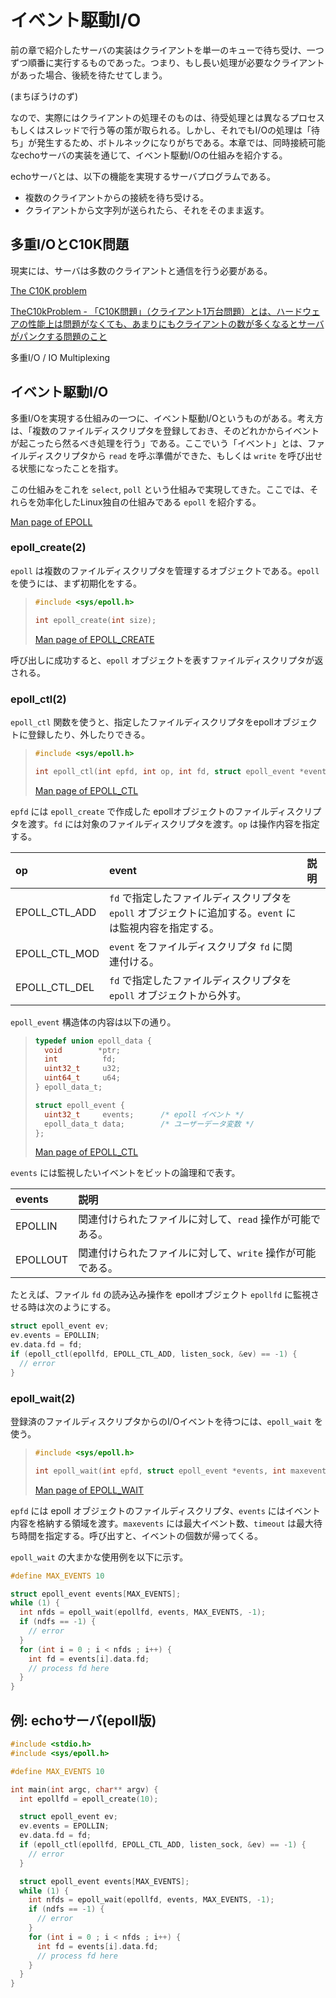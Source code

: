 # イベント駆動I/O

前の章で紹介したサーバの実装はクライアントを単一のキューで待ち受け、一つずつ順番に実行するものであった。つまり、もし長い処理が必要なクライアントがあった場合、後続を待たせてしまう。

(まちぼうけのず)

なので、実際にはクライアントの処理そのものは、待受処理とは異なるプロセスもしくはスレッドで行う等の策が取られる。しかし、それでもI/Oの処理は「待ち」が発生するため、ボトルネックになりがちである。本章では、同時接続可能なechoサーバの実装を通じて、イベント駆動I/Oの仕組みを紹介する。


echoサーバとは、以下の機能を実現するサーバプログラムである。


- 複数のクライアントからの接続を待ち受ける。
- クライアントから文字列が送られたら、それをそのまま返す。


## 多重I/OとC10K問題

現実には、サーバは多数のクライアントと通信を行う必要がある。

[The C10K problem](http://www.kegel.com/c10k.html)

[TheC10kProblem - 「C10K問題」（クライアント1万台問題）とは、ハードウェアの性能上は問題がなくても、あまりにもクライアントの数が多くなるとサーバがパンクする問題のこと](http://www.hyuki.com/yukiwiki/wiki.cgi?TheC10kProblem)


多重I/O / IO Multiplexing

## イベント駆動I/O

多重I/Oを実現する仕組みの一つに、イベント駆動I/Oというものがある。考え方は、「複数のファイルディスクリプタを登録しておき、そのどれかからイベントが起こったら然るべき処理を行う」である。ここでいう「イベント」とは、ファイルディスクリプタから `read` を呼ぶ準備ができた、もしくは `write` を呼び出せる状態になったことを指す。

この仕組みをこれを `select`, `poll` という仕組みで実現してきた。ここでは、それらを効率化したLinux独自の仕組みである `epoll` を紹介する。

[Man page of EPOLL](https://linuxjm.osdn.jp/html/LDP_man-pages/man7/epoll.7.html)

### epoll_create(2)

`epoll` は複数のファイルディスクリプタを管理するオブジェクトである。`epoll` を使うには、まず初期化をする。

> ```c
> #include <sys/epoll.h>
>
> int epoll_create(int size);
> ```
> [Man page of EPOLL_CREATE](https://linuxjm.osdn.jp/html/LDP_man-pages/man2/epoll_create.2.html)

呼び出しに成功すると、`epoll` オブジェクトを表すファイルディスクリプタが返される。


### epoll_ctl(2)

`epoll_ctl` 関数を使うと、指定したファイルディスクリプタをepollオブジェクトに登録したり、外したりできる。

> ```c
> #include <sys/epoll.h>
>
> int epoll_ctl(int epfd, int op, int fd, struct epoll_event *event);   
> ```
> [Man page of EPOLL_CTL](https://linuxjm.osdn.jp/html/LDP_man-pages/man2/epoll_ctl.2.html)


`epfd` には `epoll_create` で作成した epollオブジェクトのファイルディスクリプタを渡す。`fd` には対象のファイルディスクリプタを渡す。`op` は操作内容を指定する。

| op | event | 説明 |
| :--- | :--- | :--- |
| EPOLL_CTL_ADD | `fd` で指定したファイルディスクリプタを `epoll` オブジェクトに追加する。`event` には監視内容を指定する。 |
| EPOLL_CTL_MOD | `event` をファイルディスクリプタ `fd` に関連付ける。 |
| EPOLL_CTL_DEL | `fd` で指定したファイルディスクリプタを `epoll` オブジェクトから外す。 |

`epoll_event` 構造体の内容は以下の通り。

> ```c
> typedef union epoll_data {
>   void        *ptr;
>   int          fd;
>   uint32_t     u32;
>   uint64_t     u64;
> } epoll_data_t;
>
> struct epoll_event {
>   uint32_t     events;      /* epoll イベント */
>   epoll_data_t data;        /* ユーザーデータ変数 */
> };
> ```
> [Man page of EPOLL_CTL](https://linuxjm.osdn.jp/html/LDP_man-pages/man2/epoll_ctl.2.html)


`events` には監視したいイベントをビットの論理和で表す。

| events | 説明 |
| :--- | :--- |
| EPOLLIN | 関連付けられたファイルに対して、`read` 操作が可能である。 |
| EPOLLOUT | 関連付けられたファイルに対して、`write` 操作が可能である。 |

たとえば、ファイル `fd` の読み込み操作を epollオブジェクト `epollfd` に監視させる時は次のようにする。

```c
struct epoll_event ev;
ev.events = EPOLLIN;
ev.data.fd = fd;
if (epoll_ctl(epollfd, EPOLL_CTL_ADD, listen_sock, &ev) == -1) {
  // error
}
```

### epoll_wait(2)

登録済のファイルディスクリプタからのI/Oイベントを待つには、`epoll_wait` を使う。

> ```c
> #include <sys/epoll.h>
>
> int epoll_wait(int epfd, struct epoll_event *events, int maxevents, int timeout);
> ```
> [Man page of EPOLL_WAIT](https://linuxjm.osdn.jp/html/LDP_man-pages/man2/epoll_wait.2.html)

`epfd` には epoll オブジェクトのファイルディスクリプタ、`events` にはイベント内容を格納する領域を渡す。`maxevents` には最大イベント数、`timeout` は最大待ち時間を指定する。呼び出すと、イベントの個数が帰ってくる。

`epoll_wait` の大まかな使用例を以下に示す。

```c
#define MAX_EVENTS 10

struct epoll_event events[MAX_EVENTS];
while (1) {
  int nfds = epoll_wait(epollfd, events, MAX_EVENTS, -1);
  if (ndfs == -1) {
    // error
  }
  for (int i = 0 ; i < nfds ; i++) {
    int fd = events[i].data.fd;
    // process fd here
  }
}
```

## 例: echoサーバ(epoll版)


```c
#include <stdio.h>
#include <sys/epoll.h>

#define MAX_EVENTS 10

int main(int argc, char** argv) {
  int epollfd = epoll_create(10);

  struct epoll_event ev;
  ev.events = EPOLLIN;
  ev.data.fd = fd;
  if (epoll_ctl(epollfd, EPOLL_CTL_ADD, listen_sock, &ev) == -1) {
    // error
  }

  struct epoll_event events[MAX_EVENTS];
  while (1) {
    int nfds = epoll_wait(epollfd, events, MAX_EVENTS, -1);
    if (ndfs == -1) {
      // error
    }
    for (int i = 0 ; i < nfds ; i++) {
      int fd = events[i].data.fd;
      // process fd here
    }
  }
}
```
